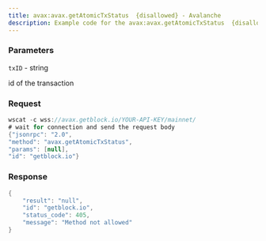```yaml
---
title: avax:avax.getAtomicTxStatus  {disallowed} - Avalanche
description: Example code for the avax:avax.getAtomicTxStatus  {disallowed} ws method. Сomplete guide on how to use avax:avax.getAtomicTxStatus  {disallowed} ws in GetBlock.io Web3 documentation.
---
```


### Parameters


`txID` - string

id of the transaction

### Request

``` java
wscat -c wss://avax.getblock.io/YOUR-API-KEY/mainnet/ 
# wait for connection and send the request body 
{"jsonrpc": "2.0",
"method": "avax.getAtomicTxStatus",
"params": [null],
"id": "getblock.io"}
```

###  Response

``` java
{
    "result": "null",
    "id": "getblock.io",
    "status_code": 405,
    "message": "Method not allowed"
}
```

